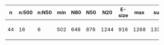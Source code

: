 n    |n:500  |n:N50  |min  |N80  |N50  |N20   |E-size  |max   |sum    |name
---  |---    |---    |---  |---  |---  |---   |---     |---   |---    |---
44   |16     |6      |502  |648  |876  |1244  |916     |1268  |13391  |output-76-unitigs.fa
